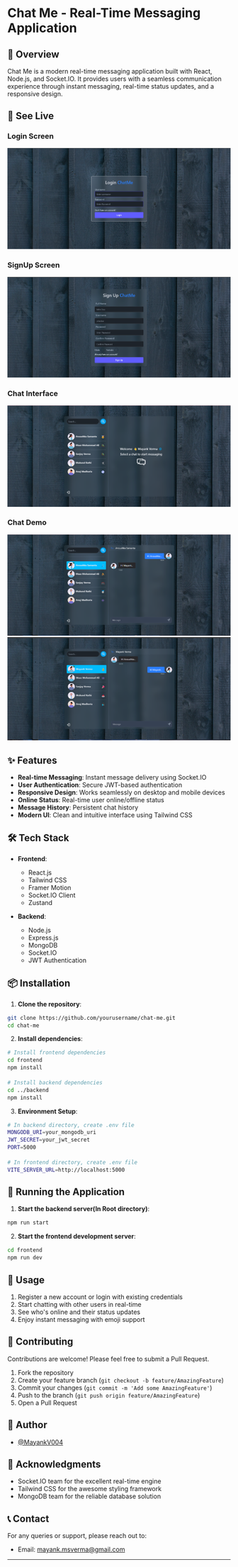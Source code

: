 # Chat Me - Real-Time Messaging Application


## 🚀 Overview

Chat Me is a modern real-time messaging application built with React, Node.js, and Socket.IO. It provides users with a seamless communication experience through instant messaging, real-time status updates, and a responsive design.

## 👀 See Live

### Login Screen
![Login Screen](screenshots/login.png)
### SignUp Screen
![SignUp Screen](screenshots/signup.png)

### Chat Interface
![Chat Interface](screenshots/chat.png)

### Chat Demo
![Chat Interface](screenshots/chat1.png) ![Chat Interface](screenshots/chat2.png)


## ✨ Features

- **Real-time Messaging**: Instant message delivery using Socket.IO
- **User Authentication**: Secure JWT-based authentication
- **Responsive Design**: Works seamlessly on desktop and mobile devices
- **Online Status**: Real-time user online/offline status
- **Message History**: Persistent chat history
- **Modern UI**: Clean and intuitive interface using Tailwind CSS


## 🛠️ Tech Stack

- **Frontend**:
  - React.js
  - Tailwind CSS
  - Framer Motion
  - Socket.IO Client
  - Zustand

- **Backend**:
  - Node.js
  - Express.js
  - MongoDB
  - Socket.IO
  - JWT Authentication

## 📦 Installation

1. **Clone the repository**:
```bash
git clone https://github.com/yourusername/chat-me.git
cd chat-me
```

2. **Install dependencies**:
```bash
# Install frontend dependencies
cd frontend
npm install

# Install backend dependencies
cd ../backend
npm install
```

3. **Environment Setup**:
```bash
# In backend directory, create .env file
MONGODB_URI=your_mongodb_uri
JWT_SECRET=your_jwt_secret
PORT=5000

# In frontend directory, create .env file
VITE_SERVER_URL=http://localhost:5000
```

## 🚀 Running the Application

1. **Start the backend server(In Root directory)**:
```bash
npm run start
```

2. **Start the frontend development server**:
```bash
cd frontend
npm run dev
```

## 📱 Usage

1. Register a new account or login with existing credentials
2. Start chatting with other users in real-time
3. See who's online and their status updates
4. Enjoy instant messaging with emoji support

## 🤝 Contributing

Contributions are welcome! Please feel free to submit a Pull Request.

1. Fork the repository
2. Create your feature branch (`git checkout -b feature/AmazingFeature`)
3. Commit your changes (`git commit -m 'Add some AmazingFeature'`)
4. Push to the branch (`git push origin feature/AmazingFeature`)
5. Open a Pull Request

## 👥 Author

- [@MayankV004](https://github.com/MayankV004)

## 🙏 Acknowledgments

- Socket.IO team for the excellent real-time engine
- Tailwind CSS for the awesome styling framework
- MongoDB team for the reliable database solution

## 📞 Contact

For any queries or support, please reach out to:
- Email: mayank.msverma@gmail.com


---